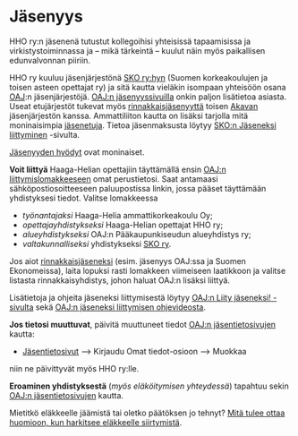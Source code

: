 # Jäsenyys

HHO ry:n jäsenenä tutustut kollegoihisi yhteisissä tapaamisissa ja virkistystoiminnassa ja – mikä tärkeintä – kuulut näin myös paikallisen edunvalvonnan piiriin.

HHO ry kuuluu jäsenjärjestönä [SKO ry:hyn](https://sko.oaj.fi/) (Suomen korkeakoulujen ja toisen asteen opettajat ry) ja sitä kautta vieläkin isompaan yhteisöön osana [OAJ](https://www.oaj.fi/):n jäsenjärjestöjä. [OAJ:n jäsenyyssivuilla](https://www.oaj.fi/jasenyys/) onkin paljon lisätietoa asiasta. Useat etujärjestöt tukevat myös [rinnakkaisjäsenyyttä](https://www.oaj.fi/jasenyys/liity-jaseneksi/rinnakkaisjasenyys/) toisen [Akavan](https://www.akava.fi/) jäsenjärjestön kanssa. Ammattiliiton kautta on lisäksi tarjolla mitä moninaisimpia [jäsenetuja](https://memberplus.fi/). Tietoa jäsenmaksusta löytyy [SKO:n Jäseneksi liittyminen](https://sko.oaj.fi/jaseneksi-liittyminen/) -sivulta.

[Jäsenyyden hyödyt](./jasenyyden-hyodyt.md) ovat moninaiset.

__Voit liittyä__ Haaga-Helian opettajiin täyttämällä ensin [OAJ:n liittymislomakkeeseen](https://omattiedot.oaj.fi/liity/) omat perustietosi. Saat antamaasi sähköpostiosoitteeseen paluupostissa linkin, jossa pääset täyttämään yhdistyksesi tiedot. Valitse lomakkeessa
* _työnantajaksi_ Haaga-Helia ammattikorkeakoulu Oy;
* _opettajayhdistykseksi_ Haaga-Helian opettajat HHO ry;
* _alueyhdistykseksi_ OAJ:n Pääkaupunkiseudun alueyhdistys ry;
* _valtakunnalliseksi_ yhdistykseksi [SKO ry](https://sko.oaj.fi/).

Jos aiot [rinnakkaisjäseneksi](https://sko.oaj.fi/jasenyys/rinnakkaisjasenyys/) (esim. jäsenyys OAJ:ssa ja Suomen Ekonomeissa), laita lopuksi rasti lomakkeen viimeiseen laatikkoon ja valitse listasta rinnakkaisyhdistys, johon haluat OAJ:n lisäksi liittyä.

Lisätietoja ja ohjeita jäseneksi liittymisestä löytyy [OAJ:n Liity jäseneksi! -sivulta](https://www.oaj.fi/jasenyys/liity-jaseneksi/) sekä [OAJ:n jäseneksi liittymisen ohjevideosta](https://www.oaj.fi/globalassets/jasenyys/liittymisprosessin-ohjevideo/liittymisen-ohjevideo-17.9.2021.mp4).

__Jos tietosi muuttuvat__, päivitä muuttuneet tiedot [OAJ:n jäsentietosivujen](https://www.oaj.fi/jasenyys/jasentietojen-yllapito/) kautta:
* [Jäsentietosivut](https://www.oaj.fi/jasenyys/jasentietojen-yllapito/) &longrightarrow; Kirjaudu Omat tiedot-osioon &longrightarrow; Muokkaa
  
niin ne päivittyvät myös HHO ry:lle.

__Eroaminen yhdistyksestä__ (_myös eläköitymisen yhteydessä_) tapahtuu sekin [OAJ:n jäsentietosivujen](https://www.oaj.fi/jasenyys/jasentietojen-yllapito/) kautta.

Mietitkö eläkkeelle jäämistä tai oletko päätöksen jo tehnyt? [Mitä tulee ottaa huomioon, kun harkitsee eläkkeelle siirtymistä](elakoityessa.md).
       
